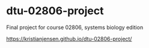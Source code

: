 # dtu-02806-project
Final project for course 02806, systems biology edition

https://kristianjensen.github.io/dtu-02806-project/
